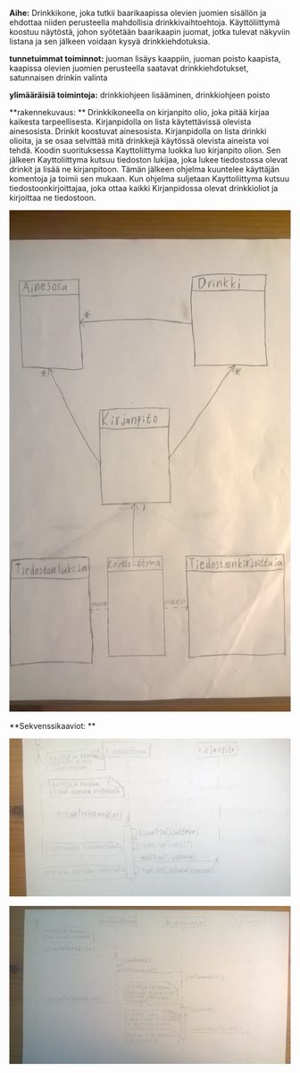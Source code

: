 ﻿**Aihe:** Drinkkikone, joka tutkii baarikaapissa olevien juomien sisällön ja ehdottaa niiden perusteella mahdollisia drinkkivaihtoehtoja. Käyttöliittymä koostuu näytöstä, johon syötetään baarikaapin juomat, jotka tulevat näkyviin listana ja sen jälkeen voidaan kysyä drinkkiehdotuksia.

**tunnetuimmat toiminnot:** juoman lisäys kaappiin, juoman poisto kaapista, kaapissa olevien juomien perusteella saatavat drinkkiehdotukset, satunnaisen drinkin valinta

**ylimääräisiä toimintoja:** drinkkiohjeen lisääminen, drinkkiohjeen poisto

**rakennekuvaus: **
Drinkkikoneella on kirjanpito olio, joka pitää kirjaa kaikesta tarpeellisesta.
Kirjanpidolla on lista käytettävissä olevista ainesosista. Drinkit koostuvat ainesosista. 
Kirjanpidolla on lista drinkki olioita, ja se osaa selvittää mitä drinkkejä käytössä olevista aineista voi tehdä.
	Koodin suorituksessa Kayttoliittyma luokka luo kirjanpito olion.
Sen jälkeen Kayttoliittyma kutsuu tiedoston lukijaa, joka lukee tiedostossa olevat drinkit ja lisää ne kirjanpitoon.
Tämän jälkeen ohjelma kuuntelee käyttäjän komentoja ja toimii sen mukaan.
Kun ohjelma suljetaan Kayttoliittyma kutsuu tiedostoonkirjoittajaa, joka ottaa kaikki Kirjanpidossa olevat drinkkioliot ja kirjoittaa ne tiedostoon.

![Luokkakaavio](/dokumentaatio/luokkakaavio/WP_20160816_001.jpg "Luokkakaavio")

**Sekvenssikaaviot: **

![Lisaa Ainesosa](/dokumentaatio/sekvenssikaaviot/WP_20160822_001.jpg "Luokkakaavio")

![Lisaa Drinkki](/dokumentaatio/sekvenssikaaviot/WP_20160822_003.jpg "Luokkakaavio")